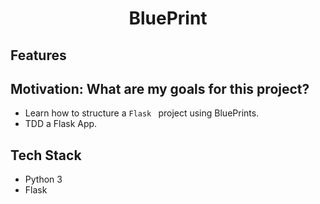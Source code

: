 <h1 align='center'>
 BluePrint
</h1>

## Features


## Motivation: What are my goals for this project?

- Learn how to structure a ``Flask `` project using BluePrints.
- TDD a Flask  App.

## Tech Stack

- Python 3
- Flask